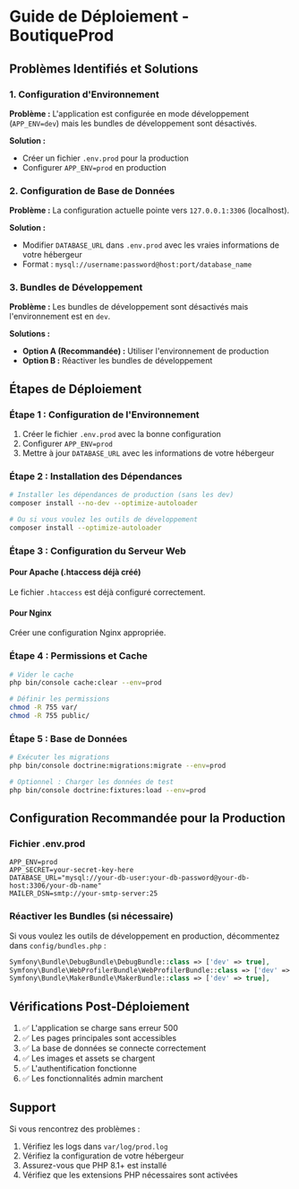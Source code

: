 # Guide de Déploiement - BoutiqueProd

## Problèmes Identifiés et Solutions

### 1. Configuration d'Environnement

**Problème :** L'application est configurée en mode développement (`APP_ENV=dev`) mais les bundles de développement sont désactivés.

**Solution :** 
- Créer un fichier `.env.prod` pour la production
- Configurer `APP_ENV=prod` en production

### 2. Configuration de Base de Données

**Problème :** La configuration actuelle pointe vers `127.0.0.1:3306` (localhost).

**Solution :** 
- Modifier `DATABASE_URL` dans `.env.prod` avec les vraies informations de votre hébergeur
- Format : `mysql://username:password@host:port/database_name`

### 3. Bundles de Développement

**Problème :** Les bundles de développement sont désactivés mais l'environnement est en `dev`.

**Solutions :**
- **Option A (Recommandée) :** Utiliser l'environnement de production
- **Option B :** Réactiver les bundles de développement

## Étapes de Déploiement

### Étape 1 : Configuration de l'Environnement

1. Créer le fichier `.env.prod` avec la bonne configuration
2. Configurer `APP_ENV=prod`
3. Mettre à jour `DATABASE_URL` avec les informations de votre hébergeur

### Étape 2 : Installation des Dépendances

```bash
# Installer les dépendances de production (sans les dev)
composer install --no-dev --optimize-autoloader

# Ou si vous voulez les outils de développement
composer install --optimize-autoloader
```

### Étape 3 : Configuration du Serveur Web

#### Pour Apache (.htaccess déjà créé)
Le fichier `.htaccess` est déjà configuré correctement.

#### Pour Nginx
Créer une configuration Nginx appropriée.

### Étape 4 : Permissions et Cache

```bash
# Vider le cache
php bin/console cache:clear --env=prod

# Définir les permissions
chmod -R 755 var/
chmod -R 755 public/
```

### Étape 5 : Base de Données

```bash
# Exécuter les migrations
php bin/console doctrine:migrations:migrate --env=prod

# Optionnel : Charger les données de test
php bin/console doctrine:fixtures:load --env=prod
```

## Configuration Recommandée pour la Production

### Fichier .env.prod
```env
APP_ENV=prod
APP_SECRET=your-secret-key-here
DATABASE_URL="mysql://your-db-user:your-db-password@your-db-host:3306/your-db-name"
MAILER_DSN=smtp://your-smtp-server:25
```

### Réactiver les Bundles (si nécessaire)
Si vous voulez les outils de développement en production, décommentez dans `config/bundles.php` :
```php
Symfony\Bundle\DebugBundle\DebugBundle::class => ['dev' => true],
Symfony\Bundle\WebProfilerBundle\WebProfilerBundle::class => ['dev' => true, 'test' => true],
Symfony\Bundle\MakerBundle\MakerBundle::class => ['dev' => true],
```

## Vérifications Post-Déploiement

1. ✅ L'application se charge sans erreur 500
2. ✅ Les pages principales sont accessibles
3. ✅ La base de données se connecte correctement
4. ✅ Les images et assets se chargent
5. ✅ L'authentification fonctionne
6. ✅ Les fonctionnalités admin marchent

## Support

Si vous rencontrez des problèmes :
1. Vérifiez les logs dans `var/log/prod.log`
2. Vérifiez la configuration de votre hébergeur
3. Assurez-vous que PHP 8.1+ est installé
4. Vérifiez que les extensions PHP nécessaires sont activées

